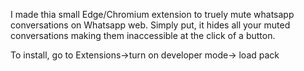 
I made thia small Edge/Chromium extension to truely mute whatsapp conversations on Whatsapp web.
Simply put, it hides all your muted conversations making them inaccessible at the click of a button.
 
To install, go to Extensions->turn on developer mode-> load pack
